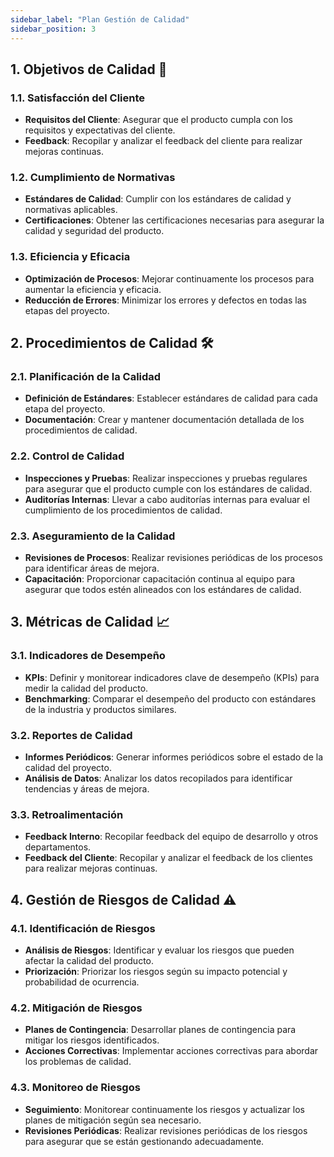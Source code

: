 ```yaml
---
sidebar_label: "Plan Gestión de Calidad"
sidebar_position: 3
---
```


## 1. Objetivos de Calidad 🎯

### 1.1. Satisfacción del Cliente
- **Requisitos del Cliente**: Asegurar que el producto cumpla con los requisitos y expectativas del cliente.
- **Feedback**: Recopilar y analizar el feedback del cliente para realizar mejoras continuas.

### 1.2. Cumplimiento de Normativas
- **Estándares de Calidad**: Cumplir con los estándares de calidad y normativas aplicables.
- **Certificaciones**: Obtener las certificaciones necesarias para asegurar la calidad y seguridad del producto.

### 1.3. Eficiencia y Eficacia
- **Optimización de Procesos**: Mejorar continuamente los procesos para aumentar la eficiencia y eficacia.
- **Reducción de Errores**: Minimizar los errores y defectos en todas las etapas del proyecto.

## 2. Procedimientos de Calidad 🛠️

### 2.1. Planificación de la Calidad
- **Definición de Estándares**: Establecer estándares de calidad para cada etapa del proyecto.
- **Documentación**: Crear y mantener documentación detallada de los procedimientos de calidad.

### 2.2. Control de Calidad
- **Inspecciones y Pruebas**: Realizar inspecciones y pruebas regulares para asegurar que el producto cumple con los estándares de calidad.
- **Auditorías Internas**: Llevar a cabo auditorías internas para evaluar el cumplimiento de los procedimientos de calidad.

### 2.3. Aseguramiento de la Calidad
- **Revisiones de Procesos**: Realizar revisiones periódicas de los procesos para identificar áreas de mejora.
- **Capacitación**: Proporcionar capacitación continua al equipo para asegurar que todos estén alineados con los estándares de calidad.

## 3. Métricas de Calidad 📈

### 3.1. Indicadores de Desempeño
- **KPIs**: Definir y monitorear indicadores clave de desempeño (KPIs) para medir la calidad del producto.
- **Benchmarking**: Comparar el desempeño del producto con estándares de la industria y productos similares.

### 3.2. Reportes de Calidad
- **Informes Periódicos**: Generar informes periódicos sobre el estado de la calidad del proyecto.
- **Análisis de Datos**: Analizar los datos recopilados para identificar tendencias y áreas de mejora.

### 3.3. Retroalimentación
- **Feedback Interno**: Recopilar feedback del equipo de desarrollo y otros departamentos.
- **Feedback del Cliente**: Recopilar y analizar el feedback de los clientes para realizar mejoras continuas.

## 4. Gestión de Riesgos de Calidad ⚠️

### 4.1. Identificación de Riesgos
- **Análisis de Riesgos**: Identificar y evaluar los riesgos que pueden afectar la calidad del producto.
- **Priorización**: Priorizar los riesgos según su impacto potencial y probabilidad de ocurrencia.

### 4.2. Mitigación de Riesgos
- **Planes de Contingencia**: Desarrollar planes de contingencia para mitigar los riesgos identificados.
- **Acciones Correctivas**: Implementar acciones correctivas para abordar los problemas de calidad.

### 4.3. Monitoreo de Riesgos
- **Seguimiento**: Monitorear continuamente los riesgos y actualizar los planes de mitigación según sea necesario.
- **Revisiones Periódicas**: Realizar revisiones periódicas de los riesgos para asegurar que se están gestionando adecuadamente.
